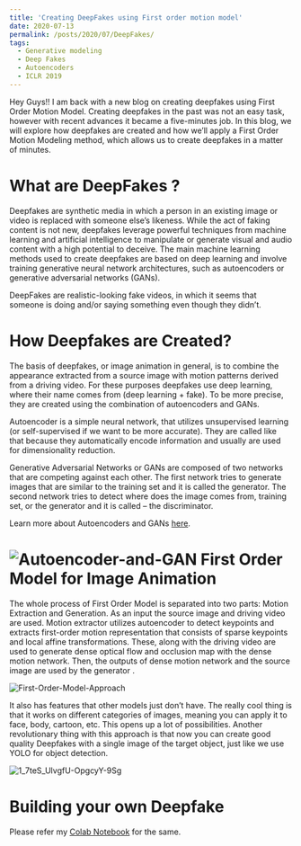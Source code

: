 ```yaml
---
title: 'Creating DeepFakes using First order motion model'
date: 2020-07-13
permalink: /posts/2020/07/DeepFakes/
tags:
  - Generative modeling
  - Deep Fakes
  - Autoencoders
  - ICLR 2019
---
```


Hey Guys!! I am back with a new blog on creating deepfakes using First Order Motion Model. Creating deepfakes in the past was not an easy task, however with recent advances it became a five-minutes job. In this blog, we will explore how deepfakes are created and how we’ll apply a First Order Motion Modeling method, which allows us to create deepfakes in a matter of minutes.

What are DeepFakes ?
======

Deepfakes are synthetic media in which a person in an existing image or video is replaced with someone else’s likeness. While the act of faking content is not new, deepfakes leverage powerful techniques from machine learning and artificial intelligence to manipulate or generate visual and audio content with a high potential to deceive. The main machine learning methods used to create deepfakes are based on deep learning and involve training generative neural network architectures, such as autoencoders or generative adversarial networks (GANs).

DeepFakes are realistic-looking fake videos, in which it seems that someone is doing and/or saying something even though they didn’t.

How Deepfakes are Created?
======

The basis of deepfakes, or image animation in general, is to combine the appearance extracted from a source image with motion patterns derived from a driving video. For these purposes deepfakes use deep learning, where their name comes from (deep learning + fake). To be more precise, they are created using the combination of autoencoders and GANs.

Autoencoder is a simple neural network, that utilizes unsupervised learning (or self-supervised if we want to be more accurate). They are called like that because they automatically encode information and usually are used for dimensionality reduction.

Generative Adversarial Networks or GANs are composed of two networks that are competing against each other. The first network tries to generate images that are similar to the training set and it is called the generator. The second network tries to detect where does the image comes from, training set, or the generator and it is called – the discriminator.

Learn more about Autoencoders and GANs [here](https://rubikscode.net/deep-learning-for-programmers/).

![Autoencoder-and-GAN](https://user-images.githubusercontent.com/44816642/137959573-1c4d5c06-6d06-4ed1-9a19-45f5b643c3f0.png)
First Order Model for Image Animation
======

The whole process of First Order Model is separated into two parts: Motion Extraction and Generation. As an input the source image and driving video are used. Motion extractor utilizes autoencoder to detect keypoints and extracts first-order motion representation that consists of sparse keypoints and local affine transformations. These, along with the driving video are used to generate dense optical flow and occlusion map with the dense motion network. Then, the outputs of dense motion network and the source image are used by the generator .

![First-Order-Model-Approach](https://user-images.githubusercontent.com/44816642/137959578-83726583-caf0-4ddd-82f9-d633bad85c11.png)

It also has features that other models just don’t have. The really cool thing is that it works on different categories of images, meaning you can apply it to face, body, cartoon, etc. This opens up a lot of possibilities. Another revolutionary thing with this approach is that now you can create good quality Deepfakes with a single image of the target object, just like we use YOLO for object detection.

![1_7teS_UlvgfU-OpgcyY-9Sg](https://user-images.githubusercontent.com/44816642/137959583-3e9ca35d-7902-42f4-98e5-e1994c4baa49.gif)

Building your own Deepfake
======

Please refer my [Colab Notebook](https://github.com/data-stats/first-order-model/blob/master/demo.ipynb) for the same. 




